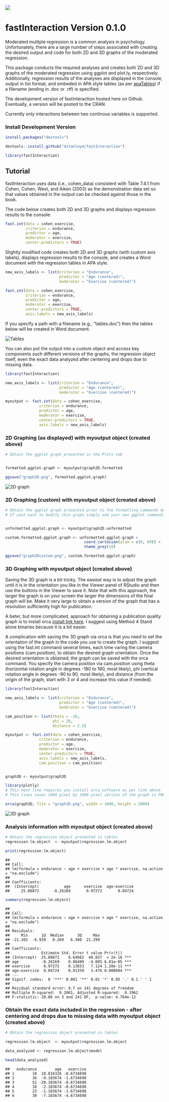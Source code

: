 ![](https://github.com/dstanley4/fastInteraction/blob/master/vignettes/fastInteraction.gif)

fastInteraction Version 0.1.0
=============================

Moderated mulitple regression is a common analysis in psychology.
Unfortunately, there are a large number of steps associated with
creating the desired output and code for both 2D and 3D graphs of the
moderated regression.

This package conducts the required analyses and creates both 2D and 3D
graphs of the moderated regression using ggplot and plot.ly,
respectively. Additionally, regression results of the analyses are
displayed in the console, output in list format, and embeded in APA
style tables (as per
[apaTables](https://cran.r-project.org/package=apaTables)) if a filename
(ending in .doc or .rtf) is specified.

The development version of fastInteraction hosted here on Github.
Eventually, a version will be posted to the CRAN.

Currently only interactions between two continous variables is
supported.

### Install Development Version

``` r
install.packages("devtools")

devtools::install_github("dstanley4/fastInteraction")

library(fastInteraction)
```

Tutorial
--------

fastInteraction uses data (i.e., cohen\_data) consistent with Table
7.4.1 from Cohen, Cohen, West, and Aiken (2003) as the demonstration
data set so that values obtained in the output can be checked against
those in the book.

The code below creates both 2D and 3D graphs and displays regression
results to the console:

``` r
fast.int(data = cohen_exercise,
         criterion = endurance,
         predictor = age,
         moderator = exercise,
         center.predictors = TRUE)
```

Slightly modified code creates both 2D and 3D graphs (with custom axis
labels), displays regression results to the console, and creates a Word
document with the regression tables in APA style.

``` r
new_axis_labels <- list(criterion = "Endurance",
                        predictor = "Age (centered)",
                        moderator = "Exercise (centered)")

fast.int(data = cohen_exercise,
         criterion = endurance,
         predictor = age,
         moderator = exercise,
         center.predictors = TRUE,
         axis.labels = new_axis_labels)
```

If you specify a path with a filename (e.g., “tables.doc”) then the
tables below will be created in Word document.

![Tables](https://github.com/dstanley4/fastInteraction/blob/master/vignettes/tables_apa.gif)

You can also put the output into a custom object and access key
components such different versions of the graphs, the regression object
itself, even the exact data analyzed after centering and drops due to
missing data.

``` r
library(fastInteraction)

new_axis_labels <- list(criterion = "Endurance",
                        predictor = "Age (centered)",
                        moderator = "Exercise (centered)")

myoutput <- fast.int(data = cohen_exercise,
               criterion = endurance,
               predictor = age,
               moderator = exercise,
               center.predictors = TRUE,
               axis.labels = new_axis_labels)
```

### 2D Graphing (as displayed) with myoutput object (created above)

``` r
# Obtain the ggplot graph presented in the Plots tab


formatted.ggplot.graph <- myoutput$graph2D.formatted

ggsave("graph2D.png", formatted.ggplot.graph)
```

![2D
graph](https://github.com/dstanley4/fastInteraction/blob/master/vignettes/graph2D.gif)

### 2D Graphing (custom) with myoutput object (created above)

``` r
# Obtain the ggplot graph presented prior to the formatting commands being applied
# If yout want to modify this graph simply add your own ggplot command as illustrated below: 


unformatted.ggplot.graph <- myoutput$graph2D.unformatted

custom.formatted.ggplot.graph <- unformatted.ggplot.graph +
                                   coord_cartesian(ylim = c(0, 60)) +
                                   theme_grey(18)

ggsave("graph2Dcustom.png", custom.formatted.ggplot.graph)
```

### 3D Graphing with myoutput object (created above)

Saving the 3D graph is a bit tricky. The easiest way is to adjust the
graph until it is in the orientation you like in the Viewer panel of
RStudio and then use the buttons in the Viewer to save it. Note that
with this approach, the larger the graph is on your screen the larger
the dimensions of the final graph will be. Make it very large to obtain
a version of the graph that has a resolution sufficiently high for
publication.

A beter, but more complicated, approach for obtaining a publication
quality graph is to install orca [install link
here](https://github.com/plotly/orca). I suggest using Method 4 Stand
alone binaries because it is a bit easier.

A complication with saving the 3D graph via orca is that you need to set
the orientation of the graph in the code you use to create the graph. I
suggest using the fast.int command several times, each time varing the
camera positions (cam.position), to obtain the desired graph
orientation. Once the desired orientation is obtained, the graph can be
saved with the orca command. You specify the camera position via
cam.position using theta (horizontal rotation angle in degrees -180 to
180, most likely), phi (vertical rotation angle in degrees -90 to 90,
most likely), and distance (from the origin of the graph, start with 3
or 4 and increase this value if needed).

``` r
library(fastInteraction)

new_axis_labels <- list(criterion = "Endurance",
                        predictor = "Age (centered)",
                        moderator = "Exercise (centered)")

cam_position <- list(theta = -20,
                     phi = 20,
                     distance = 2.5)

myoutput <- fast.int(data = cohen_exercise,
               criterion = endurance,
               predictor = age,
               moderator = exercise,
               center.predictors = TRUE,
               axis.labels = new_axis_labels,
               cam.position = cam_position)


graph3D <- myoutput$graph3D

library(plotly)
# This next line requires you install orca software as per link above
# This lines saves 1000 pixel by 1000 pixel version of the graph in PNG format

orca(graph3D, file = "graph3D.png", width = 1000, height = 1000)
```

![3D
graph](https://github.com/dstanley4/fastInteraction/blob/master/vignettes/graph3D.gif)

### Analysis information with myoutput object (created above)

``` r
# Obtain the regression object presented in tables
regression.lm.object  <- myoutput$regression.lm.object

print(regression.lm.object)
```

    ## 
    ## Call:
    ## lm(formula = endurance ~ age + exercise + age * exercise, na.action = "na.exclude")
    ## 
    ## Coefficients:
    ##  (Intercept)           age      exercise  age:exercise  
    ##     25.88872      -0.26169       0.97272       0.04724

``` r
summary(regression.lm.object)
```

    ## 
    ## Call:
    ## lm(formula = endurance ~ age + exercise + age * exercise, na.action = "na.exclude")
    ## 
    ## Residuals:
    ##     Min      1Q  Median      3Q     Max 
    ## -21.165  -6.939   0.269   6.300  21.299 
    ## 
    ## Coefficients:
    ##              Estimate Std. Error t value Pr(>|t|)    
    ## (Intercept)  25.88872    0.64662  40.037  < 2e-16 ***
    ## age          -0.26169    0.06406  -4.085 6.01e-05 ***
    ## exercise      0.97272    0.13653   7.124 1.20e-11 ***
    ## age:exercise  0.04724    0.01359   3.476 0.000604 ***
    ## ---
    ## Signif. codes:  0 '***' 0.001 '**' 0.01 '*' 0.05 '.' 0.1 ' ' 1
    ## 
    ## Residual standard error: 9.7 on 241 degrees of freedom
    ## Multiple R-squared:  0.2061, Adjusted R-squared:  0.1962 
    ## F-statistic: 20.86 on 3 and 241 DF,  p-value: 4.764e-12

### Obtain the exact data included in the regression - after centering and drops due to missing data with myoutput object (created above)

``` r
# Obtain the regression object presented in tables

regression.lm.object  <- myoutput$regression.lm.object

data_analyzed <- regression.lm.object$model

head(data_analyzed)
```

    ##   endurance        age   exercise
    ## 1        18  10.816326 -0.6734698
    ## 2        36  -9.183674 -1.6734698
    ## 3        51 -20.183674 -8.6734698
    ## 4        18  -2.183674 -0.6734698
    ## 5        23  -1.183674 -1.6734698
    ## 6        30  -7.183674 -4.6734698

